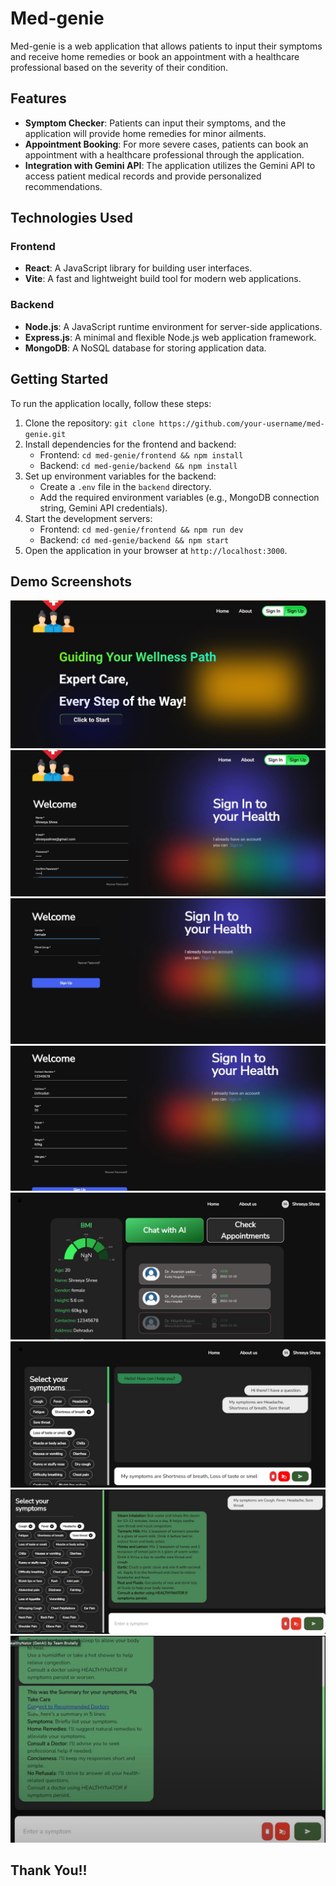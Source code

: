 # Med-genie

Med-genie is a web application that allows patients to input their symptoms and receive home remedies or book an appointment with a healthcare professional based on the severity of their condition.

## Features

- **Symptom Checker**: Patients can input their symptoms, and the application will provide home remedies for minor ailments.
- **Appointment Booking**: For more severe cases, patients can book an appointment with a healthcare professional through the application.
- **Integration with Gemini API**: The application utilizes the Gemini API to access patient medical records and provide personalized recommendations.

## Technologies Used

### Frontend

- **React**: A JavaScript library for building user interfaces.
- **Vite**: A fast and lightweight build tool for modern web applications.

### Backend

- **Node.js**: A JavaScript runtime environment for server-side applications.
- **Express.js**: A minimal and flexible Node.js web application framework.
- **MongoDB**: A NoSQL database for storing application data.

## Getting Started

To run the application locally, follow these steps:

1. Clone the repository: `git clone https://github.com/your-username/med-genie.git`
2. Install dependencies for the frontend and backend:
   - Frontend: `cd med-genie/frontend && npm install`
   - Backend: `cd med-genie/backend && npm install`
3. Set up environment variables for the backend:
   - Create a `.env` file in the `backend` directory.
   - Add the required environment variables (e.g., MongoDB connection string, Gemini API credentials).
4. Start the development servers:
   - Frontend: `cd med-genie/frontend && npm run dev`
   - Backend: `cd med-genie/backend && npm start`
5. Open the application in your browser at `http://localhost:3000`.

## Demo Screenshots
![Symptom Checker](ss1.jpeg)
![Symptom Checker](ss2.jpeg)
![Symptom Checker](ss3.jpeg)
![Symptom Checker](ss4.jpeg)
![Symptom Checker](ss5.jpeg)
![Symptom Checker](ss6.jpeg)
![Symptom Checker](ss7.jpeg)
![Symptom Checker](ss8.jpeg)

## Thank You!!
